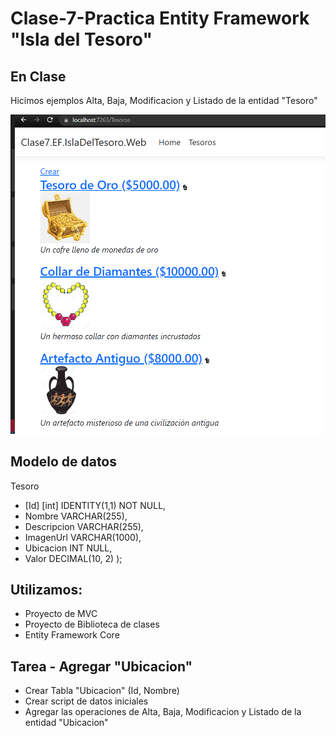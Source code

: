 #  Clase-7-Practica Entity Framework "Isla del Tesoro"

## En Clase
Hicimos ejemplos Alta, Baja, Modificacion y Listado de la entidad "Tesoro"

![Lista Tesoros](captura-lista-tesoros.png?raw=true "Lista Tesoros")

## Modelo de datos
Tesoro
- [Id] [int] IDENTITY(1,1) NOT NULL,
- Nombre VARCHAR(255),
- Descripcion VARCHAR(255),
- ImagenUrl VARCHAR(1000),
- Ubicacion INT NULL,
- Valor DECIMAL(10, 2)
);

## Utilizamos:
- Proyecto de MVC
- Proyecto de Biblioteca de clases
- Entity Framework Core

## Tarea - Agregar "Ubicacion"
- Crear Tabla "Ubicacion" (Id, Nombre)
- Crear script de datos iniciales
- Agregar las operaciones de Alta, Baja, Modificacion y Listado de la entidad "Ubicacion"